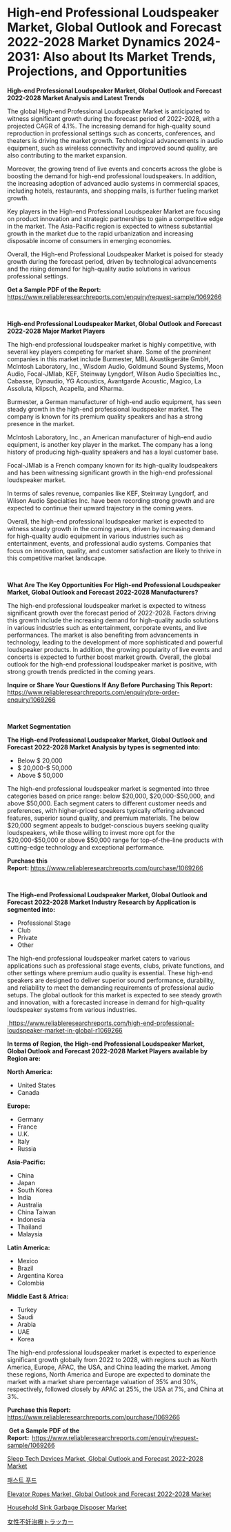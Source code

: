 <p><h1>High-end Professional Loudspeaker Market, Global Outlook and Forecast 2022-2028 Market Dynamics 2024-2031: Also about Its Market Trends, Projections, and Opportunities</h1></p><p><strong>High-end Professional Loudspeaker Market, Global Outlook and Forecast 2022-2028 Market Analysis and Latest Trends</strong></p>
<p><p>The global High-end Professional Loudspeaker Market is anticipated to witness significant growth during the forecast period of 2022-2028, with a projected CAGR of 4.1%. The increasing demand for high-quality sound reproduction in professional settings such as concerts, conferences, and theaters is driving the market growth. Technological advancements in audio equipment, such as wireless connectivity and improved sound quality, are also contributing to the market expansion.</p><p>Moreover, the growing trend of live events and concerts across the globe is boosting the demand for high-end professional loudspeakers. In addition, the increasing adoption of advanced audio systems in commercial spaces, including hotels, restaurants, and shopping malls, is further fueling market growth.</p><p>Key players in the High-end Professional Loudspeaker Market are focusing on product innovation and strategic partnerships to gain a competitive edge in the market. The Asia-Pacific region is expected to witness substantial growth in the market due to the rapid urbanization and increasing disposable income of consumers in emerging economies.</p><p>Overall, the High-end Professional Loudspeaker Market is poised for steady growth during the forecast period, driven by technological advancements and the rising demand for high-quality audio solutions in various professional settings.</p></p>
<p><strong>Get a Sample PDF of the Report:&nbsp;</strong> <a href="https://www.reliableresearchreports.com/enquiry/request-sample/1069266">https://www.reliableresearchreports.com/enquiry/request-sample/1069266</a></p>
<p>&nbsp;</p>
<p><strong>High-end Professional Loudspeaker Market, Global Outlook and Forecast 2022-2028 Major Market Players</strong></p>
<p><p>The high-end professional loudspeaker market is highly competitive, with several key players competing for market share. Some of the prominent companies in this market include Burmester, MBL Akustikgeräte GmbH, McIntosh Laboratory, Inc., Wisdom Audio, Goldmund Sound Systems, Moon Audio, Focal-JMlab, KEF, Steinway Lyngdorf, Wilson Audio Specialties Inc., Cabasse, Dynaudio, YG Acoustics, Avantgarde Acoustic, Magico, La Assoluta, Klipsch, Acapella, and Kharma.</p><p>Burmester, a German manufacturer of high-end audio equipment, has seen steady growth in the high-end professional loudspeaker market. The company is known for its premium quality speakers and has a strong presence in the market.</p><p>McIntosh Laboratory, Inc., an American manufacturer of high-end audio equipment, is another key player in the market. The company has a long history of producing high-quality speakers and has a loyal customer base.</p><p>Focal-JMlab is a French company known for its high-quality loudspeakers and has been witnessing significant growth in the high-end professional loudspeaker market.</p><p>In terms of sales revenue, companies like KEF, Steinway Lyngdorf, and Wilson Audio Specialties Inc. have been recording strong growth and are expected to continue their upward trajectory in the coming years.</p><p>Overall, the high-end professional loudspeaker market is expected to witness steady growth in the coming years, driven by increasing demand for high-quality audio equipment in various industries such as entertainment, events, and professional audio systems. Companies that focus on innovation, quality, and customer satisfaction are likely to thrive in this competitive market landscape.</p></p>
<p>&nbsp;</p>
<p><strong>What Are The Key Opportunities For High-end Professional Loudspeaker Market, Global Outlook and Forecast 2022-2028 Manufacturers?</strong></p>
<p><p>The high-end professional loudspeaker market is expected to witness significant growth over the forecast period of 2022-2028. Factors driving this growth include the increasing demand for high-quality audio solutions in various industries such as entertainment, corporate events, and live performances. The market is also benefiting from advancements in technology, leading to the development of more sophisticated and powerful loudspeaker products. In addition, the growing popularity of live events and concerts is expected to further boost market growth. Overall, the global outlook for the high-end professional loudspeaker market is positive, with strong growth trends predicted in the coming years.</p></p>
<p><strong>Inquire or Share Your Questions If Any Before Purchasing This Report:</strong> <a href="https://www.reliableresearchreports.com/enquiry/pre-order-enquiry/1069266">https://www.reliableresearchreports.com/enquiry/pre-order-enquiry/1069266</a></p>
<p>&nbsp;</p>
<p><strong>Market Segmentation</strong></p>
<p><strong>The High-end Professional Loudspeaker Market, Global Outlook and Forecast 2022-2028 Market Analysis by types is segmented into:</strong></p>
<p><ul><li>Below $ 20,000</li><li>$ 20,000-$ 50,000</li><li>Above $ 50,000</li></ul></p>
<p><p>The high-end professional loudspeaker market is segmented into three categories based on price range: below $20,000, $20,000-$50,000, and above $50,000. Each segment caters to different customer needs and preferences, with higher-priced speakers typically offering advanced features, superior sound quality, and premium materials. The below $20,000 segment appeals to budget-conscious buyers seeking quality loudspeakers, while those willing to invest more opt for the $20,000-$50,000 or above $50,000 range for top-of-the-line products with cutting-edge technology and exceptional performance.</p></p>
<p><strong>Purchase this Report:&nbsp;</strong><a href="https://www.reliableresearchreports.com/purchase/1069266">https://www.reliableresearchreports.com/purchase/1069266</a></p>
<p>&nbsp;</p>
<p><strong>The High-end Professional Loudspeaker Market, Global Outlook and Forecast 2022-2028 Market Industry Research by Application is segmented into:</strong></p>
<p><ul><li>Professional Stage</li><li>Club</li><li>Private</li><li>Other</li></ul></p>
<p><p>The high-end professional loudspeaker market caters to various applications such as professional stage events, clubs, private functions, and other settings where premium audio quality is essential. These high-end speakers are designed to deliver superior sound performance, durability, and reliability to meet the demanding requirements of professional audio setups. The global outlook for this market is expected to see steady growth and innovation, with a forecasted increase in demand for high-quality loudspeaker systems from various industries.</p></p>
<p><a href="https://www.reliableresearchreports.com/high-end-professional-loudspeaker-market-in-global-r1069266">&nbsp;https://www.reliableresearchreports.com/high-end-professional-loudspeaker-market-in-global-r1069266</a></p>
<p><strong>In terms of Region, the High-end Professional Loudspeaker Market, Global Outlook and Forecast 2022-2028 Market Players available by Region are:</strong></p>
<p>
    <p> <strong> North America: </strong>
        <ul>
            <li>United States</li>
            <li>Canada</li>
        </ul>
        </p> 
    <p> <strong> Europe: </strong>
        <ul>
            <li>Germany</li>
            <li>France</li>
            <li>U.K.</li>
            <li>Italy</li>
            <li>Russia</li>
        </ul>
        </p> 
    <p> <strong> Asia-Pacific: </strong>
        <ul>
            <li>China</li>
            <li>Japan</li>
            <li>South Korea</li>
            <li>India</li>
            <li>Australia</li>
            <li>China Taiwan</li>
            <li>Indonesia</li>
            <li>Thailand</li>
            <li>Malaysia</li>
        </ul>
        </p> 
    <p> <strong> Latin America: </strong>
        <ul>
            <li>Mexico</li>
            <li>Brazil</li>
            <li>Argentina Korea</li>
            <li>Colombia</li>
        </ul>
        </p> 
    <p> <strong> Middle East & Africa: </strong>
        <ul>
            <li>Turkey</li>
            <li>Saudi</li>
            <li>Arabia</li>
            <li>UAE</li>
            <li>Korea</li>
        </ul>
    </p>
    </p>
<p><p>The high-end professional loudspeaker market is expected to experience significant growth globally from 2022 to 2028, with regions such as North America, Europe, APAC, the USA, and China leading the market. Among these regions, North America and Europe are expected to dominate the market with a market share percentage valuation of 35% and 30%, respectively, followed closely by APAC at 25%, the USA at 7%, and China at 3%.</p></p>
<p><strong>Purchase this Report: </strong><a href="https://www.reliableresearchreports.com/purchase/1069266">https://www.reliableresearchreports.com/purchase/1069266</a></p>
<p>&nbsp;<strong>Get a Sample PDF of the Report:&nbsp;&nbsp;</strong><a href="https://www.reliableresearchreports.com/enquiry/request-sample/1069266">https://www.reliableresearchreports.com/enquiry/request-sample/1069266</a></p>
<p><strong></strong></p>
<p><p><a href="https://github.com/Glendatilghmankmgz0rbhwpy/Market-Research-Report-List-2/blob/main/sleep-tech-devices-market-global-outlook-and-forecast-2022-2028-market.md">Sleep Tech Devices Market, Global Outlook and Forecast 2022-2028 Market</a></p><p><a href="https://github.com/JosefaRice/Market-Research-Report-List-1/blob/main/279684179429.md">패스트 푸드</a></p><p><a href="https://github.com/DeonteStanton2023/Market-Research-Report-List-1/blob/main/elevator-ropes-market-global-outlook-and-forecast-2022-2028-market.md">Elevator Ropes Market, Global Outlook and Forecast 2022-2028 Market</a></p><p><a href="https://issuu.com/reportprime-2/docs/household-sink-garbage-disposer-market-size-2030.p">Household Sink Garbage Disposer Market</a></p><p><a href="https://github.com/RudySimonis2023/Market-Research-Report-List-1/blob/main/683656185819.md">女性不妊治療トラッカー</a></p></p>
